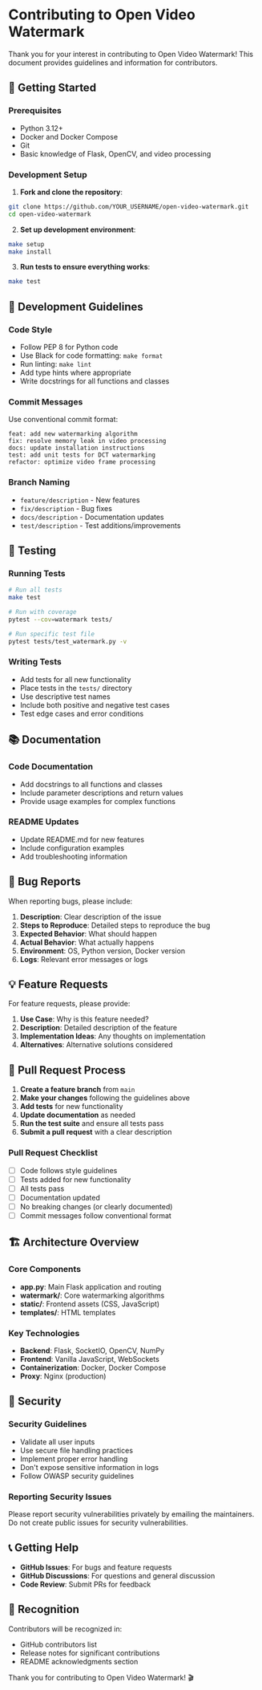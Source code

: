 # Contributing to Open Video Watermark

Thank you for your interest in contributing to Open Video Watermark! This document provides guidelines and information for contributors.

## 🚀 Getting Started

### Prerequisites

- Python 3.12+
- Docker and Docker Compose
- Git
- Basic knowledge of Flask, OpenCV, and video processing

### Development Setup

1. **Fork and clone the repository**:
```bash
git clone https://github.com/YOUR_USERNAME/open-video-watermark.git
cd open-video-watermark
```

2. **Set up development environment**:
```bash
make setup
make install
```

3. **Run tests to ensure everything works**:
```bash
make test
```

## 📝 Development Guidelines

### Code Style

- Follow PEP 8 for Python code
- Use Black for code formatting: `make format`
- Run linting: `make lint`
- Add type hints where appropriate
- Write docstrings for all functions and classes

### Commit Messages

Use conventional commit format:
```
feat: add new watermarking algorithm
fix: resolve memory leak in video processing
docs: update installation instructions
test: add unit tests for DCT watermarking
refactor: optimize video frame processing
```

### Branch Naming

- `feature/description` - New features
- `fix/description` - Bug fixes
- `docs/description` - Documentation updates
- `test/description` - Test additions/improvements

## 🧪 Testing

### Running Tests

```bash
# Run all tests
make test

# Run with coverage
pytest --cov=watermark tests/

# Run specific test file
pytest tests/test_watermark.py -v
```

### Writing Tests

- Add tests for all new functionality
- Place tests in the `tests/` directory
- Use descriptive test names
- Include both positive and negative test cases
- Test edge cases and error conditions

## 📚 Documentation

### Code Documentation

- Add docstrings to all functions and classes
- Include parameter descriptions and return values
- Provide usage examples for complex functions

### README Updates

- Update README.md for new features
- Include configuration examples
- Add troubleshooting information

## 🐛 Bug Reports

When reporting bugs, please include:

1. **Description**: Clear description of the issue
2. **Steps to Reproduce**: Detailed steps to reproduce the bug
3. **Expected Behavior**: What should happen
4. **Actual Behavior**: What actually happens
5. **Environment**: OS, Python version, Docker version
6. **Logs**: Relevant error messages or logs

## 💡 Feature Requests

For feature requests, please provide:

1. **Use Case**: Why is this feature needed?
2. **Description**: Detailed description of the feature
3. **Implementation Ideas**: Any thoughts on implementation
4. **Alternatives**: Alternative solutions considered

## 🔄 Pull Request Process

1. **Create a feature branch** from `main`
2. **Make your changes** following the guidelines above
3. **Add tests** for new functionality
4. **Update documentation** as needed
5. **Run the test suite** and ensure all tests pass
6. **Submit a pull request** with a clear description

### Pull Request Checklist

- [ ] Code follows style guidelines
- [ ] Tests added for new functionality
- [ ] All tests pass
- [ ] Documentation updated
- [ ] No breaking changes (or clearly documented)
- [ ] Commit messages follow conventional format

## 🏗️ Architecture Overview

### Core Components

- **app.py**: Main Flask application and routing
- **watermark/**: Core watermarking algorithms
- **static/**: Frontend assets (CSS, JavaScript)
- **templates/**: HTML templates

### Key Technologies

- **Backend**: Flask, SocketIO, OpenCV, NumPy
- **Frontend**: Vanilla JavaScript, WebSockets
- **Containerization**: Docker, Docker Compose
- **Proxy**: Nginx (production)

## 🔐 Security

### Security Guidelines

- Validate all user inputs
- Use secure file handling practices
- Implement proper error handling
- Don't expose sensitive information in logs
- Follow OWASP security guidelines

### Reporting Security Issues

Please report security vulnerabilities privately by emailing the maintainers. Do not create public issues for security vulnerabilities.

## 📞 Getting Help

- **GitHub Issues**: For bugs and feature requests
- **GitHub Discussions**: For questions and general discussion
- **Code Review**: Submit PRs for feedback

## 🙏 Recognition

Contributors will be recognized in:
- GitHub contributors list
- Release notes for significant contributions
- README acknowledgments section

Thank you for contributing to Open Video Watermark! 🎬

